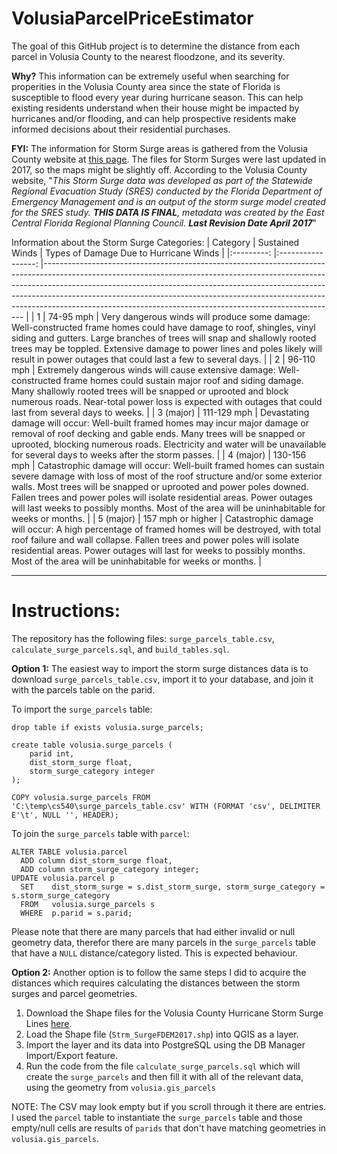 # VolusiaParcelPriceEstimator
The goal of this GitHub project is to determine the distance from each parcel in Volusia County to the nearest floodzone, and its severity. 

**Why?** This information can be extremely useful when searching for properities in the Volusia County area since the state of Florida is susceptible to flood every year during hurricane season. This can help existing residents understand when their house might be impacted by hurricanes and/or flooding, and can help prospective residents make informed decisions about their residential purchases.

**FYI:** The information for Storm Surge areas is gathered from the Volusia County website at [this page](http://maps.vcgov.org/gis/download/shapes.htm). The files for Storm Surges were last updated in 2017, so the maps might be slightly off. According to the Volusia County website, "*This Storm Surge data was developed as part of the Statewide Regional Evacuation Study (SRES) conducted by the Florida Department of Emergency Management and is an output of the storm surge model created for the SRES study. **THIS DATA IS FINAL**, metadata was created by the East Central Florida Regional Planning Council. **Last Revision Date April 2017***"

Information about the Storm Surge Categories:
|  Category 	|  Sustained Winds  	| Types of Damage Due to Hurricane Winds                                                                                                                                                                                                                                                                                                                                                          	|
|:---------:	|:-----------------:	|-------------------------------------------------------------------------------------------------------------------------------------------------------------------------------------------------------------------------------------------------------------------------------------------------------------------------------------------------------------------------------------------------	|
|     1     	|     74-95 mph     	| Very dangerous winds will produce some damage: Well-constructed frame homes could have damage to roof, shingles, vinyl siding and gutters. Large branches of trees will snap and shallowly rooted trees may be toppled. Extensive damage to power lines and poles likely will result in power outages that could last a few to several days.                                                    	|
|     2     	|     96-110 mph    	| Extremely dangerous winds will cause extensive damage: Well-constructed frame homes could sustain major roof and siding damage. Many shallowly rooted trees will be snapped or uprooted and block numerous roads. Near-total power loss is expected with outages that could last from several days to weeks.                                                                                    	|
| 3 (major) 	|    111-129 mph    	| Devastating damage will occur: Well-built framed homes may incur major damage or removal of roof decking and gable ends. Many trees will be snapped or uprooted, blocking numerous roads. Electricity and water will be unavailable for several days to weeks after the storm passes.                                                                                                           	|
| 4 (major) 	|    130-156 mph    	| Catastrophic damage will occur: Well-built framed homes can sustain severe damage with loss of most of the roof structure and/or some exterior walls. Most trees will be snapped or uprooted and power poles downed. Fallen trees and power poles will isolate residential areas. Power outages will last weeks to possibly months. Most of the area will be uninhabitable for weeks or months. 	|
| 5 (major) 	| 157 mph or higher 	| Catastrophic damage will occur: A high percentage of framed homes will be destroyed, with total roof failure and wall collapse. Fallen trees and power poles will isolate residential areas. Power outages will last for weeks to possibly months. Most of the area will be uninhabitable for weeks or months.                                                                                  	|

***

# Instructions:
The repository has the following files: `surge_parcels_table.csv`, `calculate_surge_parcels.sql`, and `build_tables.sql`.

**Option 1:** The easiest way to import the storm surge distances data is to download `surge_parcels_table.csv`, import it to your database, and join it with the parcels table on the parid.

To import the `surge_parcels` table:
```postgres
drop table if exists volusia.surge_parcels;

create table volusia.surge_parcels (
	parid int, 
	dist_storm_surge float, 
	storm_surge_category integer
);

COPY volusia.surge_parcels FROM 'C:\temp\cs540\surge_parcels_table.csv' WITH (FORMAT 'csv', DELIMITER E'\t', NULL '', HEADER);
```

To join the `surge_parcels` table with `parcel`:
```postgres
ALTER TABLE volusia.parcel
  ADD column dist_storm_surge float,
  ADD column storm_surge_category integer;
UPDATE volusia.parcel p
  SET    dist_storm_surge = s.dist_storm_surge, storm_surge_category = s.storm_surge_category
  FROM   volusia.surge_parcels s
  WHERE  p.parid = s.parid;
```

Please note that there are many parcels that had either invalid or null geometry data, therefor there are many parcels in the `surge_parcels` table that have a `NULL` distance/category listed. This is expected behaviour.


**Option 2:** Another option is to follow the same steps I did to acquire the distances which requires calculating the distances between the storm surges and parcel geometries.

1. Download the Shape files for the Volusia County Hurricane Storm Surge Lines [here](http://maps.vcgov.org/gis/download/shpfiles/stormsurge.zip).
2. Load the Shape file (`Strm_SurgeFDEM2017.shp`) into QGIS as a layer.
3. Import the layer and its data into PostgreSQL using the DB Manager Import/Export feature.
4. Run the code from the file `calculate_surge_parcels.sql` which will create the `surge_parcels` and then fill it with all of the relevant data, using the geometry from `volusia.gis_parcels`

NOTE: The CSV may look empty but if you scroll through it there are entries. I used the `parcel` table to instantiate the `surge_parcels` table and those empty/null cells are results of `parids` that don't have matching geometries in `volusia.gis_parcels`.
